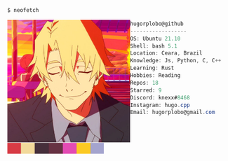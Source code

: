 ```bash
$ neofetch
```

<img src="resources/profile.jpg" alt="Profile image" align="left" width="280px" />

```csharp
hugorplobo@github
------------------
OS: Ubuntu 21.10
Shell: bash 5.1
Location: Ceara, Brazil
Knowledge: Js, Python, C, C++
Learning: Rust
Hobbies: Reading
Repos: 18
Starred: 9
Discord: knexx#8468
Instagram: hugo.cpp
Email: hugorplobo@gmail.com

```
<br>

&nbsp;&nbsp;&nbsp;&nbsp;&nbsp;&nbsp;
<img src="./resources/colors.png" alt="Profile colors" width="220px" />
